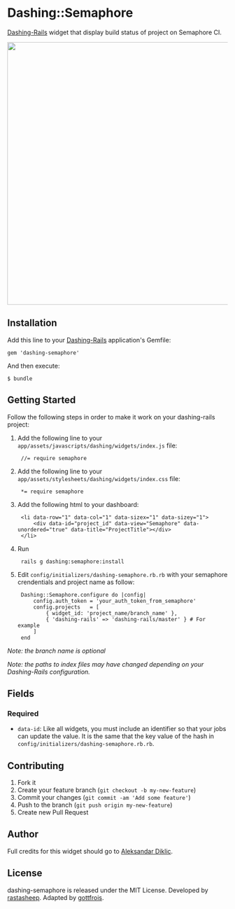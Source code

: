 # Dashing::Semaphore

[Dashing-Rails](https://github.com/gottfrois/dashing-rails) widget that display build status of project on Semaphore CI.

<img src="https://dl.dropbox.com/u/5802579/semaphore-dashing.png" width="600">

## Installation

Add this line to your [Dashing-Rails](https://github.com/gottfrois/dashing-rails) application's Gemfile:

    gem 'dashing-semaphore'

And then execute:

    $ bundle

## Getting Started

Follow the following steps in order to make it work on your dashing-rails project:

1. Add the following line to your `app/assets/javascripts/dashing/widgets/index.js` file:

        //= require semaphore

2. Add the following line to your `app/assets/stylesheets/dashing/widgets/index.css` file:

        *= require semaphore

3. Add the following html to your dashboard:

        <li data-row="1" data-col="1" data-sizex="1" data-sizey="1">
            <div data-id="project_id" data-view="Semaphore" data-unordered="true" data-title="ProjectTitle"></div>
        </li>

4. Run

        rails g dashing:semaphore:install

5. Edit `config/initializers/dashing-semaphore.rb.rb` with your semaphore crendentials and project name as follow:

        Dashing::Semaphore.configure do |config|
            config.auth_token = 'your_auth_token_from_semaphore'
            config.projects   = [
                { widget_id: 'project_name/branch_name' },
                { 'dashing-rails' => 'dashing-rails/master' } # For example
            ]
        end

*Note: the branch name is optional*

*Note: the paths to index files may have changed depending on your Dashing-Rails configuration.*

## Fields

### Required

* `data-id`: Like all widgets, you must include an identifier so that your jobs can update the value. It is the same that the key value of the hash in `config/initializers/dashing-semaphore.rb.rb`.

## Contributing

1. Fork it
2. Create your feature branch (`git checkout -b my-new-feature`)
3. Commit your changes (`git commit -am 'Add some feature'`)
4. Push to the branch (`git push origin my-new-feature`)
5. Create new Pull Request

## Author

Full credits for this widget should go to [Aleksandar Diklic](https://github.com/rastasheep).

## License

dashing-semaphore is released under the MIT License. Developed by [rastasheep](https://github.com/rastasheep). Adapted by [gottfrois](https://github.com/gottfrois).
